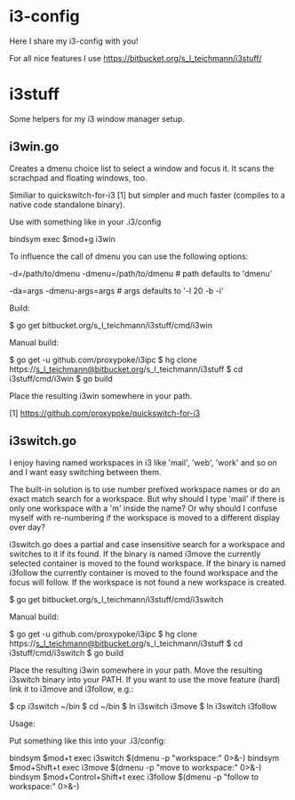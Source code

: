 # i3-config

Here I share my i3-config with you!

For all nice features I use https://bitbucket.org/s_l_teichmann/i3stuff/

i3stuff
=======

Some helpers for my i3 window manager setup.

i3win.go
--------

Creates a dmenu choice list to select a window and focus it.
It scans the scrachpad and floating windows, too.

Similiar to quickswitch-for-i3 [1] but simpler
and much faster (compiles to a native code standalone binary).

Use with something like in your .i3/config

  bindsym exec $mod+g i3win

To influence the call of dmenu you can use the 
following options:

  -d=/path/to/dmenu
  -dmenu=/path/to/dmenu # path defaults to 'dmenu'

  -da=args
  -dmenu-args=args # args defaults to '-l 20 -b -i'

Build:

  $ go get bitbucket.org/s_l_teichmann/i3stuff/cmd/i3win

  Manual build:

  $ go get -u github.com/proxypoke/i3ipc
  $ hg clone https://s_l_teichmann@bitbucket.org/s_l_teichmann/i3stuff
  $ cd i3stuff/cmd/i3win
  $ go build

  Place the resulting i3win somewhere in your path.

[1] https://github.com/proxypoke/quickswitch-for-i3


i3switch.go
-----------

I enjoy having named workspaces in i3 like 'mail', 'web', 'work' 
and so on and I want easy switching between them.

The built-in solution is to use number prefixed workspace names or 
do an exact match search for a workspace. But why should I type
'mail' if there is only one workspace with a 'm' inside the name?
Or why should I confuse myself with re-numbering if the workspace
is moved to a different display over day?

i3switch.go does a partial and case insensitive search for a workspace and
switches to it if its found. If the binary is named i3move
the currently selected container is moved to the found workspace.
If the binary is named i3follow the currently container is moved
to the found workspace and the focus will follow.
If the workspace is not found a new workspace is created.

  $ go get bitbucket.org/s_l_teichmann/i3stuff/cmd/i3switch

  Manual build:

  $ go get -u github.com/proxypoke/i3ipc
  $ hg clone https://s_l_teichmann@bitbucket.org/s_l_teichmann/i3stuff
  $ cd i3stuff/cmd/i3switch
  $ go build

  Place the resulting i3win somewhere in your path.
  Move the resulting i3switch binary into your PATH. If you want
  to use the move feature (hard) link it to i3move and i3follow, e.g.:

  $ cp i3switch ~/bin
  $ cd ~/bin
  $ ln i3switch i3move
  $ ln i3switch i3follow

Usage:

Put something like this into your .i3/config:

bindsym $mod+t               exec i3switch $(dmenu -p "workspace:" 0>&-)
bindsym $mod+Shift+t         exec i3move   $(dmenu -p "move to workspace:" 0>&-)
bindsym $mod+Control+Shift+t exec i3follow $(dmenu -p "follow to workspace:" 0>&-)

